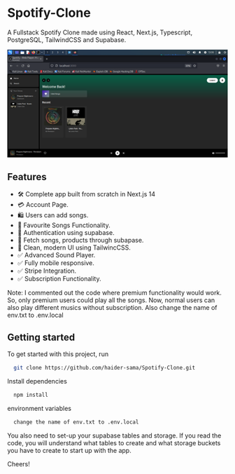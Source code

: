 # Spotify-Clone
A Fullstack Spotify Clone made using React, Next.js, Typescript, PostgreSQL, TailwindCSS and Supabase.

![Project Image](https://github.com/haider-sama/Spotify-Clone/blob/main/public/thumbnail.png)

## Features

- 🛠️ Complete app built from scratch in Next.js 14
- 💳 Account Page.
- 🛍️ Users can add songs.
- 🛒 Favourite Songs Functionality.
- 🔑 Authentication using supabase.
- 🔑 Fetch songs, products through subapase.
- 🌟 Clean, modern UI using TailwincCSS.
- ✅ Advanced Sound Player.
- ✅ Fully mobile responsive.
- ✅ Stripe Integration.
- ✅ Subscription Functionality.

Note: I commented out the code where premium functionality would work. So, only premium users could play all the songs. Now, normal users can also play different musics without subscription.
Also change the name of env.txt to .env.local

## Getting started

To get started with this project, run

```bash
  git clone https://github.com/haider-sama/Spotify-Clone.git
```
Install dependencies
```bash
  npm install
```
environment variables
```bash
  change the name of env.txt to .env.local
```
You also need to set-up your supabase tables and storage. If you read the code, you will understand what tables to create and what storage buckets you have to create to start up with the app.

Cheers!
